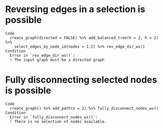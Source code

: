 # Reversing edges in a selection is possible

    Code
      create_graph(directed = FALSE) %>% add_balanced_tree(k = 2, h = 2) %>%
        select_edges_by_node_id(nodes = 1:2) %>% rev_edge_dir_ws()
    Condition
      Error in `rev_edge_dir_ws()`:
      ! The input graph must be a directed graph

# Fully disconnecting selected nodes is possible

    Code
      create_graph() %>% add_path(n = 2) %>% fully_disconnect_nodes_ws()
    Condition
      Error in `fully_disconnect_nodes_ws()`:
      ! There is no selection of nodes available.

